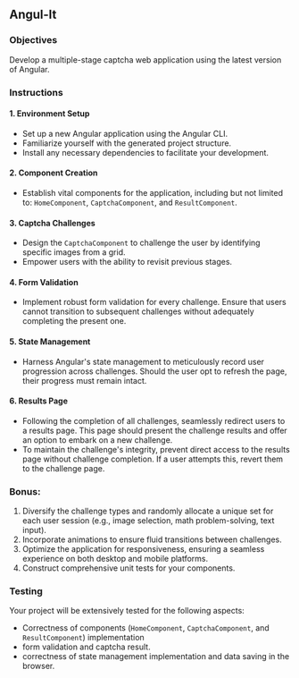 ## Angul-It

### Objectives

Develop a multiple-stage captcha web application using the latest version of Angular.

### Instructions

#### 1. Environment Setup

- Set up a new Angular application using the Angular CLI.
- Familiarize yourself with the generated project structure.
- Install any necessary dependencies to facilitate your development.

#### 2. Component Creation

- Establish vital components for the application, including but not limited to: `HomeComponent`, `CaptchaComponent`, and `ResultComponent`.

#### 3. Captcha Challenges

- Design the `CaptchaComponent` to challenge the user by identifying specific images from a grid.
- Empower users with the ability to revisit previous stages.

#### 4. Form Validation

- Implement robust form validation for every challenge. Ensure that users cannot transition to subsequent challenges without adequately completing the present one.

#### 5. State Management

- Harness Angular's state management to meticulously record user progression across challenges. Should the user opt to refresh the page, their progress must remain intact.

#### 6. Results Page

- Following the completion of all challenges, seamlessly redirect users to a results page. This page should present the challenge results and offer an option to embark on a new challenge.
- To maintain the challenge's integrity, prevent direct access to the results page without challenge completion. If a user attempts this, revert them to the challenge page.

### Bonus:

1. Diversify the challenge types and randomly allocate a unique set for each user session (e.g., image selection, math problem-solving, text input).
2. Incorporate animations to ensure fluid transitions between challenges.
3. Optimize the application for responsiveness, ensuring a seamless experience on both desktop and mobile platforms.
4. Construct comprehensive unit tests for your components.

### Testing

Your project will be extensively tested for the following aspects:

- Correctness of components (`HomeComponent`, `CaptchaComponent`, and `ResultComponent`) implementation
- form validation and captcha result.
- correctness of state management implementation and data saving in the browser.
